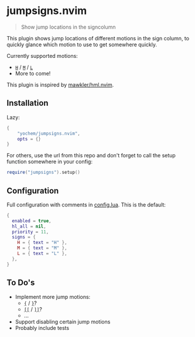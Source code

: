 # jumpsigns.nvim

> Show jump locations in the signcolumn

This plugin shows jump locations of different motions in the sign column, to
quickly glance which motion to use to get somewhere quickly.

Currently supported motions:
- [`H`](https://neovim.io/doc/user/motion.html#H) /
  [`M`](https://neovim.io/doc/user/motion.html#M) /
  [`L`](https://neovim.io/doc/user/motion.html#L)
- More to come!

This plugin is inspired by
[mawkler/hml.nvim](https://github.com/mawkler/hml.nvim).

## Installation

Lazy:
```lua
{
    "yochem/jumpsigns.nvim",
    opts = {}
}
```

For others, use the url from this repo and don't forget to call the setup
function somewhere in your config:

```lua
require("jumpsigns").setup()
```

## Configuration

Full configuration with comments in [config.lua](./lua/jumpsigns/config.lua).
This is the default:

```lua
{
  enabled = true,
  hl_all = nil,
  priority = 11,
  signs = {
    H = { text = "H" },
    M = { text = "M" },
    L = { text = "L" },
  },
}
```

## To Do's

- Implement more jump motions:
  - [`{`](https://neovim.io/doc/user/motion.html#{) / [`}`](https://neovim.io/doc/user/motion.html#})?
  - [`[[`](https://neovim.io/doc/user/motion.html#[[) / [`]]`](https://neovim.io/doc/user/motion.html#]])?
  - ...
- Support disabling certain jump motions
- Probably include tests
